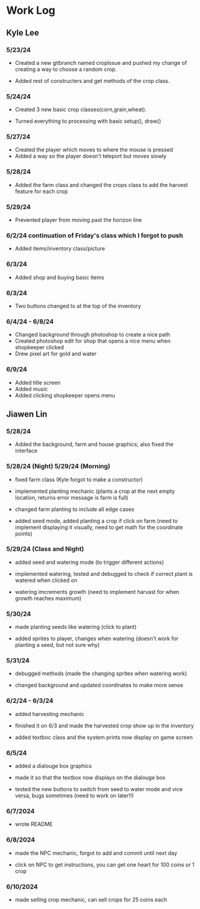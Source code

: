 # Work Log

## Kyle Lee

### 5/23/24

- Created a new gitbranch named cropIssue and pushed my change of creating a way to choose a random crop. 

- Added rest of constructers and get methods of the crop class.


### 5/24/24

- Created 3 new basic crop classes(corn,grain,wheat).

- Turned everything to processing with basic setup(), draw()

### 5/27/24
- Created the player which moves to where the mouse is pressed
- Added a way so the player doesn't teleport but moves slowly

### 5/28/24
- Added the farm class and changed the crops class to add the harvest feature for each crop

### 5/29/24
- Prevented player from moving past the horizon line

### 6/2/24 continuation of Friday's class which I forgot to push
- Added items/inventory class/picture

### 6/3/24
- Added shop and buying basic items

### 6/3/24
- Two buttons changed to at the top of the inventory

### 6/4/24  - 6/8/24
- Changed background through photoshop to create a nice path
- Created photoshop edit for shop that opens a nice menu when shopkeeper clicked
- Drew pixel art for gold and water

### 6/9/24
- Added title screen
- Added music
- Added clicking shopkeeper opens menu

## Jiawen Lin

### 5/28/24

- Added the background, farm and house graphics; also fixed the interface

### 5/28/24 (Night) 5/29/24 (Morning)

- fixed farm class (Kyle forgot to make a constructor)

- implemented planting mechanic (plants a crop at the next empty location, returns error message is farm is full)

- changed farm planting to include all edge cases

- added seed mode, added planting a crop if click on farm (need to implement displaying it visually, need to get math for the coordinate points)

### 5/29/24 (Class and Night)

- added seed and watering mode (to trigger different actions)

- implemented watering, tested and debugged to check if correct plant is watered when clicked on

- watering imcrements growth (need to implement harvast for when growth reaches maximum)

### 5/30/24

- made planting seeds like watering (click to plant)

- added sprites to player, changes when watering (doesn't work for planting a seed, but not sure why)

### 5/31/24

- debugged methods (made the changing sprites when watering work)

- changed background and updated coordinates to make more sense

### 6/2/24 - 6/3/24

- added harvesting mechanic

- finished it on 6/3 and made the harvested crop show up in the inventory

- added textboc class and the system prints now display on game screen

### 6/5/24

- added a dialouge box graphics

- made it so that the textbox now displays on the dialouge box

- tested the new buttons to switch from seed to water mode and vice versa, bugs sometimes (need to work on later!!)

### 6/7/2024

- wrote README

### 6/8/2024

- made the NPC mechanic, forgot to add and commit until next day

- click on NPC to get instructions, you can get one heart for 100 coins or 1 crop

### 6/10/2024

- made selling crop mechanic, can sell crops for 25 coins each
